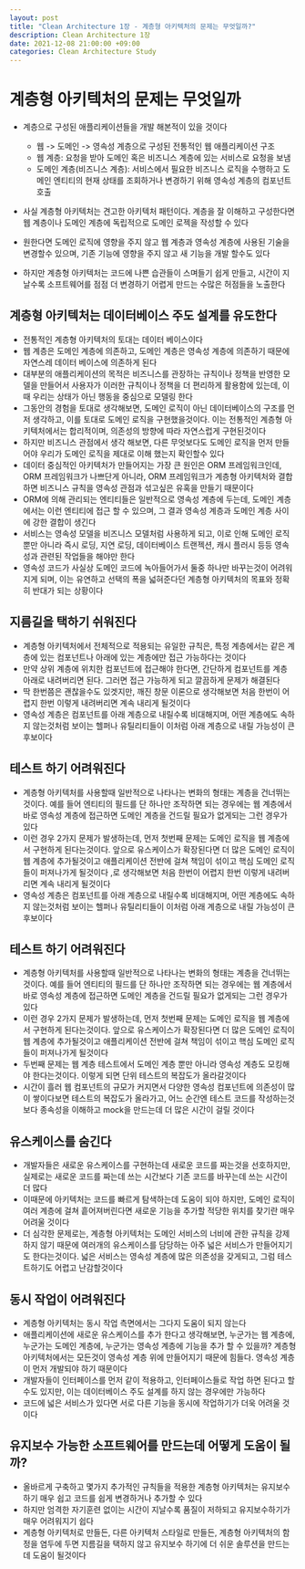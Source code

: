 ```yaml
---
layout: post
title: "Clean Architecture 1장 - 계층형 아키텍처의 문제는 무엇일까?"
description: Clean Architecture 1장 
date: 2021-12-08 21:00:00 +09:00
categories: Clean Architecture Study
---
```


# 계층형 아키텍처의 문제는 무엇일까
- 계층으로 구성된 애플리케이션들을 개발 해본적이 있을 것이다
    * 웹 -> 도메인 -> 영속성 계층으로 구성된 전통적인 웹 애플리케이션 구조
    * 웹 계층: 요청을 받아 도메인 혹은 비즈니스 계층에 있는 서비스로 요청을 보냄
    * 도메인 계층(비즈니스 계층): 서비스에서 필요한 비즈니스 로직을 수행하고 도메인 엔티티의 현재 상태를 조회하거나 변경하기 위해 영속성 계층의 컴포넌트 호출

- 사실 계층형 아키텍처는 견고한 아키텍처 패턴이다. 계층을 잘 이해하고 구성한다면 웹 계층이나 도메인 계층에 독립적으로 도메인 로젝을 작성할 수 있다
- 원한다면 도메인 로직에 영향을 주지 않고 웹 계층과 영속성 계층에 사용된 기술을 변경할수 있으며, 기존 기능에 영향을 주지 않고 새 기능을 개발 할수도 있다
- 하지만 계층형 아키텍처는 코드에 나쁜 습관들이 스며들기 쉽게 만들고, 시간이 지날수록 소프트웨어를 점점 더 변경하기 어렵게 만드는 수많은 허점들을 노출한다

## 계층형 아키텍처는 데이터베이스 주도 설계를 유도한다
- 전통적인 계층형 아키텍처의 토대는 데이터 베이스이다
- 웹 계층은 도메인 계층에 의존하고, 도메인 계층은 영속성 계층에 의존하기 때문에 자연스레 데이터 베이스에 의존하게 된다
- 대부분의 애플리케이션의 목적은 비즈니스를 관장하는 규칙이나 정책을 반영한 모델을 만들어서 사용자가 이러한 규칙이나 정책을 더 편리하게 활용함에 있는데, 이때 우리는 상태가 아닌 행동을 중심으로 모델링 한다
- 그동안의 경험을 토대로 생각해보면, 도메인 로직이 아닌 데이터베이스의 구조를 먼저 생각하고, 이를 토대로 도메인 로직을 구현했을것이다. 이는 전통적인 계층형 아키텍처에서는 합리적이며, 의존성의 방향에 따라 자연스럽게 구현된것이다
- 하지만 비즈니스 관점에서 생각 해보면, 다른 무엇보다도 도메인 로직을 먼저 만들어야 우리가 도메인 로직을 제대로 이해 했는지 확인할수 있다
- 데이터 중심적인 아키텍처가 만들어지는 가장 큰 원인은 ORM 프레임워크인데, ORM 프레임워크가 나쁘단게 아니라, ORM 프레임워크가 계층형 아키텍처와 결합하면 비즈니스 규칙을 영속성 관점과 섞고싶은 유혹을 만들기 때문이다
- ORM에 의해 관리되는 엔티티들은 일반적으로 영속성 계층에 두는데, 도메인 계층에서는 이런 엔티티에 접근 할 수 있으며, 그 결과 영속성 계층과 도메인 계층 사이에 강한 결합이 생긴다
- 서비스는 영속성 모델을 비즈니스 모델처럼 사용하게 되고, 이로 인해 도메인 로직 뿐만 아니라 즉시 로딩, 지연 로딩, 데이터베이스 트랜젝션, 캐시 플러시 등등 영속성과 관련된 작업들을 해야만 한다
- 영속성 코드가 사실상 도메인 코드에 녹아들어가서 둘중 하나만 바꾸는것이 어려워지게 되며, 이는 유연하고 선택의 폭을 넓혀준다던 계층형 아키텍처의 목표와 정확히 반대가 되는 상황이다

## 지름길을 택하기 쉬워진다
- 계층형 아키텍처에서 전체적으로 적용되는 유일한 규칙은, 특정 계층에서는 같은 계층에 있는 컴포넌트나 아래에 있는 계층에만 접근 가능하다는 것이다
- 만약 상위 계층에 위치한 컴포넌트에 접근해야 한다면, 간단하게 컴포넌트를 계층 아래로 내려버리면 된다. 그러면 접근 가능하게 되고 깔끔하게 문제가 해결된다
- 딱 한번쯤은 괜찮을수도 있겟지만, 깨진 창문 이론으로 생각해보면 처음 한번이 어렵지 한번 이렇게 내려버리면 계속 내리게 될것이다
- 영속성 계층은 컴포넌트를 아래 계층으로 내릴수록 비대해지며, 어떤 계층에도 속하지 않는것처럼 보이는 헬퍼나 유틸리티들이 이처럼 아래 계층으로 내릴 가능성이 큰 후보이다

## 테스트 하기 어려워진다
- 계층형 아키텍처를 사용할때 일반적으로 나타나는 변화의 형태는 계층을 건너뛰는것이다. 예를 들어 엔티티의 필드를 단 하나만 조작하면 되는 경우에는 웹 계층에서 바로 영속성 계층에 접근하면 도메인 계층을 건드릴 필요가 없게되는 그런 경우가 있다
- 이런 경우 2가지 문제가 발생하는데, 먼저 첫번째 문제는 도메인 로직을 웹 계층에서 구현하게 된다는것이다. 앞으로 유스케이스가 확장된다면 더 많은 도메인 로직이 웹 계층에 추가될것이고 애플리케이션 전반에 걸쳐 책임이 섞이고 핵심 도메인 로직들이 퍼져나가게 될것이다
,로 생각해보면 처음 한번이 어렵지 한번 이렇게 내려버리면 계속 내리게 될것이다
- 영속성 계층은 컴포넌트를 아래 계층으로 내릴수록 비대해지며, 어떤 계층에도 속하지 않는것처럼 보이는 헬퍼나 유틸리티들이 이처럼 아래 계층으로 내릴 가능성이 큰 후보이다

## 테스트 하기 어려워진다
- 계층형 아키텍처를 사용할때 일반적으로 나타나는 변화의 형태는 계층을 건너뛰는것이다. 예를 들어 엔티티의 필드를 단 하나만 조작하면 되는 경우에는 웹 계층에서 바로 영속성 계층에 접근하면 도메인 계층을 건드릴 필요가 없게되는 그런 경우가 있다
- 이런 경우 2가지 문제가 발생하는데, 먼저 첫번째 문제는 도메인 로직을 웹 계층에서 구현하게 된다는것이다. 앞으로 유스케이스가 확장된다면 더 많은 도메인 로직이 웹 계층에 추가될것이고 애플리케이션 전반에 걸쳐 책임이 섞이고 핵심 도메인 로직들이 퍼져나가게 될것이다
- 두번째 문제는 웹 계층 테스트에서 도메인 계층 뿐만 아니라 영속성 계층도 모킹해야 한다는것이다. 이렇게 되면 단위 테스트의 복잡도가 올라갈것이다
- 시간이 흘러 웹 컴포넌트의 규모가 커지면서 다양한 영속성 컴포넌트에 의존성이 많이 쌓이다보면 테스트의 복잡도가 올라가고, 어느 순간엔 테스트 코드를 작성하는것보다 종속성을 이해하고 mock을 만드는데 더 많은 시간이 걸릴 것이다

## 유스케이스를 숨긴다
- 개발자들은 새로운 유스케이스를 구현하는데 새로운 코드를 짜는것을 선호하지만, 실제로는 새로운 코드를 짜는데 쓰는 시간보다 기존 코드를 바꾸는데 쓰는 시간이 더 많다
- 이때문에 아키텍처는 코드를 빠르게 탐색하는데 도움이 되야 하지만, 도메인 로직이 여러 계층에 걸쳐 흩어져버린다면 새로운 기능을 추가할 적당한 위치를 찾기란 매우 어려울 것이다
- 더 심각한 문제로는, 계층형 아키텍처는 도메인 서비스의 너비에 관한 규칙을 강제하지 않기 때문에 여러개의 유스케이스를 담당하는 아주 넓은 서비스가 만들어지기도 한다는것이다. 넓은 서비스는 영속성 계층에 많은 의존성을 갖게되고, 그럼 테스트하기도 어렵고 난감할것이다

## 동시 작업이 어려워진다
- 계층형 아키텍처는 동시 작업 측면에서는 그다지 도움이 되지 않는다
- 애플리케이션에 새로운 유스케이스를 추가 한다고 생각해보면, 누군가는 웹 계층에, 누군가는 도메인 계층에, 누군가는 영속성 계층에 기능을 추가 할 수 있을까? 계층형 아키텍처에서는 모든것이 영속성 계층 위에 만들어지기 때문에 힘들다. 영속성 계층이 먼저 개발되야 하기 때문이다
- 개발자들이 인터페이스를 먼저 같이 적용하고, 인터페이스들로 작업 하면 된다고 할수도 있지만, 이는 데이터베이스 주도 설계를 하지 않는 경우에만 가능하다
- 코드에 넓은 서비스가 있다면 서로 다른 기능을 동시에 작업하기가 더욱 어려울 것이다

## 유지보수 가능한 소프트웨어를 만드는데 어떻게 도움이 될까?
- 올바르게 구축하고 몇가지 추가적인 규칙들을 적용한 계층형 아키텍처는 유지보수하기 매우 쉽고 코드를 쉽게 변경하거나 추가할 수 있다
- 하지만 엄격한 자기훈련 없이는 시간이 지날수록 품질이 저하되고 유지보수하기가 매우 어려워지기 쉽다
- 계층형 아키텍처로 만들든, 다른 아키텍처 스타일로 만들든, 계층형 아키텍처의 함정을 염두에 두면 지름길을 택하지 않고 유지보수 하기에 더 쉬운 솔루션을 만드는데 도움이 될것이다
